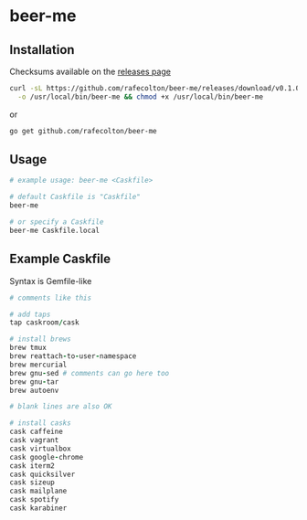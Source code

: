 # beer-me

## Installation

Checksums available on the [releases page](https://github.com/rafecolton/beer-me/releases)

```bash
curl -sL https://github.com/rafecolton/beer-me/releases/download/v0.1.0/beer-me-v0.1.0 \
  -o /usr/local/bin/beer-me && chmod +x /usr/local/bin/beer-me
```

or

```bash
go get github.com/rafecolton/beer-me
```

## Usage

``` bash
# example usage: beer-me <Caskfile>

# default Caskfile is "Caskfile"
beer-me

# or specify a Caskfile
beer-me Caskfile.local
```

## Example Caskfile

Syntax is Gemfile-like

```ruby
# comments like this

# add taps
tap caskroom/cask

# install brews
brew tmux
brew reattach-to-user-namespace
brew mercurial
brew gnu-sed # comments can go here too
brew gnu-tar
brew autoenv

# blank lines are also OK

# install casks
cask caffeine
cask vagrant
cask virtualbox
cask google-chrome
cask iterm2
cask quicksilver
cask sizeup
cask mailplane
cask spotify
cask karabiner
```
